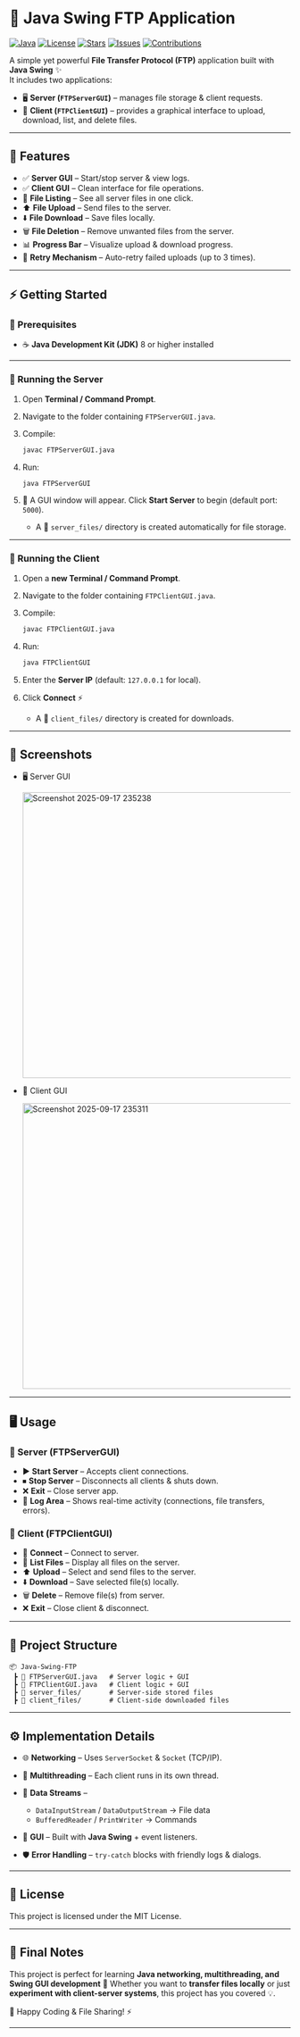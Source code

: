 # 📂 Java Swing FTP Application

[![Java](https://img.shields.io/badge/Java-8%2B-blue?logo=java)](https://www.oracle.com/java/)     [![License](https://img.shields.io/badge/License-MIT-green.svg)](LICENSE)     [![Stars](https://img.shields.io/github/stars/AyushDomble/Java-FTP-Client-Server-Application?style=social)](https://github.com/AyushDomble/Java-FTP-Client-Server-Application/stargazers)     [![Issues](https://img.shields.io/github/issues/AyushDomble/Java-FTP-Client-Server-Application)](https://github.com/AyushDomble/Java-FTP-Client-Server-Application/issues)     [![Contributions](https://img.shields.io/badge/contributions-welcome-brightgreen.svg)](CONTRIBUTING.md)  

A simple yet powerful **File Transfer Protocol (FTP)** application built with **Java Swing** ✨<br>
It includes two applications:

* 🖥 **Server (`FTPServerGUI`)** – manages file storage & client requests.
* 👤 **Client (`FTPClientGUI`)** – provides a graphical interface to upload, download, list, and delete files.

---

## 🌟 Features

- ✅ **Server GUI** – Start/stop server & view logs.
- ✅ **Client GUI** – Clean interface for file operations.
- 📜 **File Listing** – See all server files in one click.
- ⬆️ **File Upload** – Send files to the server.
- ⬇️ **File Download** – Save files locally.
- 🗑 **File Deletion** – Remove unwanted files from the server.
- 📊 **Progress Bar** – Visualize upload & download progress.
- 🔄 **Retry Mechanism** – Auto-retry failed uploads (up to 3 times).

---

## ⚡ Getting Started

### 🔧 Prerequisites

* ☕ **Java Development Kit (JDK)** 8 or higher installed

---

### 🚀 Running the Server

1. Open **Terminal / Command Prompt**.
2. Navigate to the folder containing `FTPServerGUI.java`.
3. Compile:
   ```bash
   javac FTPServerGUI.java
   ```
4. Run:
   ```bash
   java FTPServerGUI
   ```
5. 🎉 A GUI window will appear. Click **Start Server** to begin (default port: `5000`).

   * A 📁 `server_files/` directory is created automatically for file storage.

---

### 🚀 Running the Client

1. Open a **new Terminal / Command Prompt**.
2. Navigate to the folder containing `FTPClientGUI.java`.
3. Compile:
   ```bash
   javac FTPClientGUI.java
   ```
4. Run:
   ```bash
   java FTPClientGUI
   ```
5. Enter the **Server IP** (default: `127.0.0.1` for local).
6. Click **Connect** ⚡

   * A 📁 `client_files/` directory is created for downloads.

---

## 📸 Screenshots
- 🖥 Server GUI<br>

  <img width="577" height="512" alt="Screenshot 2025-09-17 235238" src="https://github.com/user-attachments/assets/616962d1-6b03-4994-9c6d-90eae0f83912" />

- 👤 Client GUI<br>

  <img width="577" height="512" alt="Screenshot 2025-09-17 235311" src="https://github.com/user-attachments/assets/63d68079-24db-498d-9f6c-7bf426d1a87f" />

---

## 🖥 Usage

### 🔹 Server (FTPServerGUI)

* ▶️ **Start Server** – Accepts client connections.
* ⏹ **Stop Server** – Disconnects all clients & shuts down.
* ❌ **Exit** – Close server app.
* 📝 **Log Area** – Shows real-time activity (connections, file transfers, errors).

### 🔹 Client (FTPClientGUI)

* 🔗 **Connect** – Connect to server.
* 📂 **List Files** – Display all files on the server.
* ⬆️ **Upload** – Select and send files to the server.
* ⬇️ **Download** – Save selected file(s) locally.
* 🗑 **Delete** – Remove file(s) from server.
* ❌ **Exit** – Close client & disconnect.

---

## 📁 Project Structure

```
📦 Java-Swing-FTP
 ┣ 📜 FTPServerGUI.java   # Server logic + GUI
 ┣ 📜 FTPClientGUI.java   # Client logic + GUI
 ┣ 📂 server_files/       # Server-side stored files
 ┣ 📂 client_files/       # Client-side downloaded files
```

---

## ⚙️ Implementation Details

* 🌐 **Networking** – Uses `ServerSocket` & `Socket` (TCP/IP).
* 🧵 **Multithreading** – Each client runs in its own thread.
* 🔄 **Data Streams** –

  * `DataInputStream` / `DataOutputStream` → File data
  * `BufferedReader` / `PrintWriter` → Commands
* 🎨 **GUI** – Built with **Java Swing** + event listeners.
* 🛡 **Error Handling** – `try-catch` blocks with friendly logs & dialogs.

---

## 📝 License

This project is licensed under the MIT License.

---

## 🎯 Final Notes

This project is perfect for learning **Java networking, multithreading, and Swing GUI development** 🚀
Whether you want to **transfer files locally** or just **experiment with client-server systems**, this project has you covered 💡.

💾 Happy Coding & File Sharing! ⚡

---
